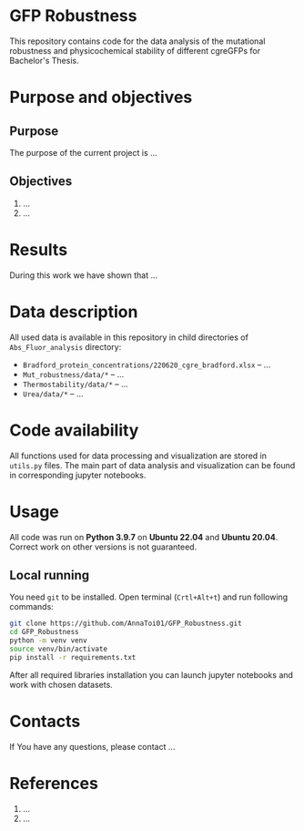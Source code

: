 # GFP Robustness

This repository contains code for the data analysis of the mutational robustness and physicochemical stability of different cgreGFPs for Bachelor's Thesis.

# Purpose and objectives

## Purpose

The purpose of the current project is ...

## Objectives

1. ...
2. ...

# Results

During this work we have shown that ...

# Data description

All used data is available in this repository in child directories of `Abs_Fluor_analysis` directory:

* `Bradford_protein_concentrations/220620_cgre_bradford.xlsx` &ndash; ...
* `Mut_robustness/data/*` &ndash; ...
* `Thermostability/data/*` &ndash; ...
* `Urea/data/*` &ndash; ...

# Code availability

All functions used for data processing and visualization are stored in `utils.py` files. The main part of data analysis and visualization can be found in corresponding jupyter notebooks.

# Usage

All code was run on **Python 3.9.7** on **Ubuntu 22.04** and **Ubuntu 20.04**. Correct work on other versions is not guaranteed.

## Local running

You need `git` to be installed. Open terminal (`Crtl+Alt+t`) and run following commands:

```bash
git clone https://github.com/AnnaToi01/GFP_Robustness.git
cd GFP_Robustness
python -m venv venv
source venv/bin/activate
pip install -r requirements.txt
```

After all required libraries installation you can launch jupyter notebooks and work with chosen datasets.

# Contacts

If You have any questions, please contact ...

# References

1. ...
2. ...

